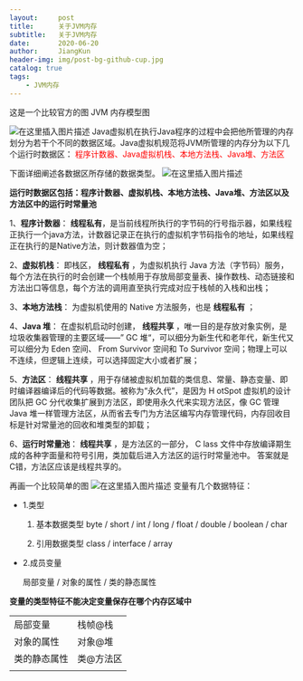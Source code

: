 ```yaml
---
layout:     post
title:      关于JVM内存
subtitle:   关于JVM内存
date:       2020-06-20
author:     JiangKun
header-img: img/post-bg-github-cup.jpg
catalog: true
tags:
    - JVM内存
---
```

这是一个比较官方的图
JVM 内存模型图

![在这里插入图片描述](https://img-blog.csdnimg.cn/20200620093046699.png?x-oss-process=image/watermark,type_ZmFuZ3poZW5naGVpdGk,shadow_10,text_aHR0cHM6Ly9ibG9nLmNzZG4ubmV0L2ppYW5na3VuMDMzMQ==,size_16,color_FFFFFF,t_70)
Java虚拟机在执行Java程序的过程中会把他所管理的内存划分为若干个不同的数据区域。Java虚拟机规范将JVM所管理的内存分为以下几个运行时数据区：<font  color = red > 程序计数器、Java虚拟机栈、本地方法栈、Java堆、方法区 </font>

下面详细阐述各数据区所存储的数据类型。
![在这里插入图片描述](https://img-blog.csdnimg.cn/20200620094045881.png?x-oss-process=image/watermark,type_ZmFuZ3poZW5naGVpdGk,shadow_10,text_aHR0cHM6Ly9ibG9nLmNzZG4ubmV0L2ppYW5na3VuMDMzMQ==,size_16,color_FFFFFF,t_70)

**运行时数据区包括：程序计数器、虚拟机栈、本地方法栈、Java堆、方法区以及方法区中的运行时常量池**

1、**程序计数器**： **线程私有**，是当前线程所执行的字节码的行号指示器，如果线程正执行一个java方法，计数器记录正在执行的虚拟机字节码指令的地址，如果线程正在执行的是Native方法，则计数器值为空；

2、**虚拟机栈**： 即栈区， **线程私有** ，为虚拟机执行 Java 方法（字节码）服务，每个方法在执行的时会创建一个栈帧用于存放局部变量表、操作数栈、动态链接和方法出口等信息，每个方法的调用直至执行完成对应于栈帧的入栈和出栈；

3、**本地方法栈**： 为虚拟机使用的 Native 方法服务，也是 **线程私有** ；

4、**Java 堆**： 在虚拟机启动时创建， **线程共享** ，唯一目的是存放对象实例，是垃圾收集器管理的主要区域——” GC 堆“，可以细分为新生代和老年代，新生代又可以细分为 Eden 空间、 From Survivor 空间和 To Survivor 空间；物理上可以不连续，但逻辑上连续，可以选择固定大小或者扩展；

5、**方法区**： **线程共享** ，用于存储被虚拟机加载的类信息、常量、静态变量、即时编译器编译后的代码等数据。被称为“永久代”，是因为 H otSpot 虚拟机的设计团队把 GC 分代收集扩展到方法区，即使用永久代来实现方法区，像 GC 管理 Java 堆一样管理方法区，从而省去专门为方法区编写内存管理代码，内存回收目标是针对常量池的回收和堆类型的卸载；

6、**运行时常量池**： **线程共享** ，是方法区的一部分， C lass 文件中存放编译期生成的各种字面量和符号引用，类加载后进入方法区的运行时常量池中。
答案就是C错，方法区应该是线程共享的。

再画一个比较简单的图
![在这里插入图片描述](https://img-blog.csdnimg.cn/20200620093923580.png?x-oss-process=image/watermark,type_ZmFuZ3poZW5naGVpdGk,shadow_10,text_aHR0cHM6Ly9ibG9nLmNzZG4ubmV0L2ppYW5na3VuMDMzMQ==,size_16,color_FFFFFF,t_70)
变量有几个数据特征：
 - 1.类型 
   1. 基本数据类型
    byte / short / int / long / float / double / boolean / char
    
   2. 引用数据类型
    class / interface / array
    
 - 2.成员变量	
 
    局部变量 / 对象的属性 / 类的静态属性 
    
    
**变量的类型特征不能决定变量保存在哪个内存区域中**

|||
|--|--|
|局部变量        |栈帧@栈|
|对象的属性      |    对象@堆|
|类的静态属性    |  类@方法区|
| | |
